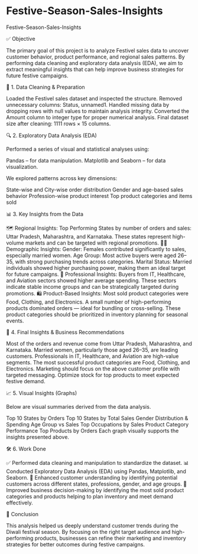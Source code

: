 # Festive-Season-Sales-Insights

Festive-Season-Sales-Insights

✅ Objective

The primary goal of this project is to analyze Festivel sales data to uncover customer behavior, product performance, and regional sales patterns. By performing data cleaning and exploratory data analysis (EDA), we aim to extract meaningful insights that can help improve business strategies for future festive campaigns.

🧹 1. Data Cleaning & Preparation

Loaded the Festivel sales dataset and inspected the structure.
Removed unnecessary columns: Status, unnamed1.
Handled missing data by dropping rows with null values to maintain analysis integrity.
Converted the Amount column to integer type for proper numerical analysis.
Final dataset size after cleaning: 1111 rows × 15 columns.

🔍 2. Exploratory Data Analysis (EDA)

Performed a series of visual and statistical analyses using:

Pandas – for data manipulation.
Matplotlib and Seaborn – for data visualization.

We explored patterns across key dimensions:

State-wise and City-wise order distribution
Gender and age-based sales behavior
Profession-wise product interest
Top product categories and items sold

📊 3. Key Insights from the Data

🗺️ Regional Insights:
Top Performing States by number of orders and sales:
Uttar Pradesh, Maharashtra, and Karnataka.
These states represent high-volume markets and can be targeted with regional promotions.
👩‍💼 Demographic Insights:
Gender: Females contributed significantly to sales, especially married women.
Age Group: Most active buyers were aged 26–35, with strong purchasing trends across categories.
Marital Status: Married individuals showed higher purchasing power, making them an ideal target for future campaigns.
🏢 Professional Insights:
Buyers from IT, Healthcare, and Aviation sectors showed higher average spending.
These sectors indicate stable income groups and can be strategically targeted during promotions.
🛍️ Product-Based Insights:
Most sold product categories were Food, Clothing, and Electronics.
A small number of high-performing products dominated orders — ideal for bundling or cross-selling.
These product categories should be prioritized in inventory planning for seasonal events.

🧠 4. Final Insights & Business Recommendations

Most of the orders and revenue come from Uttar Pradesh, Maharashtra, and Karnataka.
Married women, particularly those aged 26–35, are leading customers.
Professionals in IT, Healthcare, and Aviation are high-value segments.
The most successful product categories are Food, Clothing, and Electronics.
Marketing should focus on the above customer profile with targeted messaging.
Optimize stock for top products to meet expected festive demand.

📈 5. Visual Insights (Graphs)

Below are visual summaries derived from the data analysis.

Top 10 States by Orders
Top 10 States by Total Sales
Gender Distribution & Spending
Age Group vs Sales
Top Occupations by Sales
Product Category Performance
Top Products by Orders
Each graph visually supports the insights presented above.

🛠️ 6. Work Done 

✅ Performed data cleaning and manipulation to standardize the dataset.
📊 Conducted Exploratory Data Analysis (EDA) using Pandas, Matplotlib, and Seaborn.
🧠 Enhanced customer understanding by identifying potential customers across different states, professions, gender, and age groups.
💼 Improved business decision-making by identifying the most sold product categories and products helping to plan inventory and meet demand effectively.

📌 Conclusion

This analysis helped us deeply understand customer trends during the Diwali festival season. By focusing on the right target audience and high-performing products, businesses can refine their marketing and inventory strategies for better outcomes during festive campaigns.

